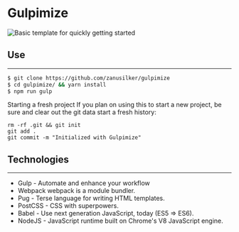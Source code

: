 # Gulpimize

<p>
    <img src="https://raw.githubusercontent.com/zanusilker/cloud/master/gulpimize/gulpimize.png" alt="Basic template for quickly getting started">
</p>

## Use
---
```bash
$ git clone https://github.com/zanusilker/gulpimize
$ cd gulpimize/ && yarn install
$ npm run gulp
```

Starting a fresh project
If you plan on using this to start a new project, be sure and clear out the git data start a fresh history:
```
rm -rf .git && git init
git add .
git commit -m "Initialized with Gulpimize"
```
## Technologies
---
* Gulp - Automate and enhance your workflow
* Webpack webpack is a module bundler.
* Pug - Terse language for writing HTML templates.
* PostCSS - CSS with superpowers.
* Babel - Use next generation JavaScript, today (ES5 => ES6).
* NodeJS - JavaScript runtime built on Chrome's V8 JavaScript engine.
